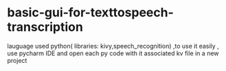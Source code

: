 # basic-gui-for-texttospeech-transcription
lauguage used python( libraries: kivy,speech_recognition)
,to use it easily , use pycharm IDE and open each py code with it associated kv file in a new project

